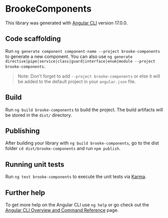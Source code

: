 # BrookeComponents

This library was generated with [Angular CLI](https://github.com/angular/angular-cli) version 17.0.0.

## Code scaffolding

Run `ng generate component component-name --project brooke-components` to generate a new component. You can also use `ng generate directive|pipe|service|class|guard|interface|enum|module --project brooke-components`.
> Note: Don't forget to add `--project brooke-components` or else it will be added to the default project in your `angular.json` file. 

## Build

Run `ng build brooke-components` to build the project. The build artifacts will be stored in the `dist/` directory.

## Publishing

After building your library with `ng build brooke-components`, go to the dist folder `cd dist/brooke-components` and run `npm publish`.

## Running unit tests

Run `ng test brooke-components` to execute the unit tests via [Karma](https://karma-runner.github.io).

## Further help

To get more help on the Angular CLI use `ng help` or go check out the [Angular CLI Overview and Command Reference](https://angular.io/cli) page.
